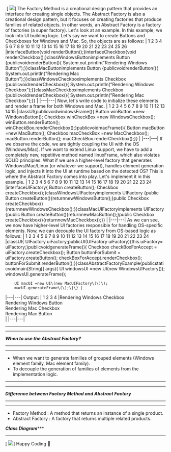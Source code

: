  [
![](/images/Screenshot%202025-02-12%20110747.png)]
The Factory Method is a creational design pattern that provides an interface for creating single objects. The Abstract Factory is also a creational design pattern, but it focuses on creating factories that produce families of related objects. In other words, an Abstract Factory is a factory of factories \(a super factory\).
Let's look at an example.
In this example, we look into UI building logic. Let's say we want to create Buttons and Checkboxes for Windows and Mac.
So, the objects are as follows:
|  1
 2
 3
 4
 5
 6
 7
 8
 9
10
11
12
13
14
15
16
17
18
19
20
21
22
23
24
25
26 |interfaceButton\{void renderButton\(\);\}interfaceCheckbox\{void renderCheckbox\(\);\}classWindowsButtonimplements Button \{publicvoidrenderButton\(\)\{
        System.out.println\("Rendering Windows Button"\);\}\}classMacButtonimplements Button \{publicvoidrenderButton\(\)\{
        System.out.println\("Rendering Mac Button"\);\}\}classWindowsCheckboximplements Checkbox \{publicvoidrenderCheckbox\(\)\{
        System.out.println\("Rendering Windows Checkbox"\);\}\}classMacCheckboximplements Checkbox \{publicvoidrenderCheckbox\(\)\{
        System.out.println\("Rendering Mac Checkbox"\);\}\} |
|---|---|
Now, let's write code to initialize these elements and render a frame for both Windows and Mac.
|  1
 2
 3
 4
 5
 6
 7
 8
 9
10
11
12
13
14
15 |classUI\{publicvoidwindowsFrame\(\)\{
        Button winButton =new WindowsButton\(\);
        Checkbox winCheckBox =new WindowsCheckbox\(\);
        winButton.renderButton\(\);
        winCheckBox.renderCheckbox\(\);\}publicvoidmacFrame\(\)\{
        Button macButton =new MacButton\(\);
        Checkbox macCheckBox =new MacCheckbox\(\);
        macButton.renderButton\(\);
        macCheckBox.renderCheckbox\(\);\}\} |
|---|---|
If we observe the code, we are tightly coupling the UI with the OS \(Windows/Mac\). If we want to extend Linux support, we have to add a completely new, repetitive method named linuxFrame, which also violates SOLID principles.
What if we use a higher\-level factory that generates Windows/Mac/Linux \(or whatever we support\), handles element generation logic, and injects it into the UI at runtime based on the detected OS?
This is where the Abstract Factory comes into play. Let's implement it in this example.
|  1
 2
 3
 4
 5
 6
 7
 8
 9
10
11
12
13
14
15
16
17
18
19
20
21
22
23
24 |interfaceUIFactory\{
    Button createButton\(\);
    Checkbox createCheckbox\(\);\}classWindowsUIFactoryimplements UIFactory \{public Button createButton\(\)\{returnnewWindowsButton\(\);\}public Checkbox createCheckbox\(\)\{returnnewWindowsCheckbox\(\);\}\}classMacUIFactoryimplements UIFactory \{public Button createButton\(\)\{returnnewMacButton\(\);\}public Checkbox createCheckbox\(\)\{returnnewMacCheckbox\(\);\}\} |
|---|---|
As we can see, we now have higher\-level UI factories responsible for handling OS\-specific elements.
Now, we can decouple the UI factory from OS\-based logic as follows:
|  1
 2
 3
 4
 5
 6
 7
 8
 9
10
11
12
13
14
15
16
17
18
19
20
21
22
23
24 |classUI\{
    UIFactory uiFactory;publicUI\(UIFactory uiFactory\)\{this.uiFactory= uiFactory;\}publicvoidgenerateFrame\(\)\{
        Checkbox checkBoxForAccept = uiFactory.createCheckbox\(\);
        Button buttonForSubmit = uiFactory.createButton\(\);
        checkBoxForAccept.renderCheckbox\(\);
        buttonForSubmit.renderButton\(\);\}\}classAbstractFactoryExample\{publicstaticvoidmain\(String\[\] args\)\{
        UI windowsUI =new UI\(new WindowsUIFactory\(\)\);
        windowsUI.generateFrame\(\);

        UI macUI =new UI\(new MacUIFactory\(\)\);
        macUI.generateFrame\(\);\}\} |
|---|---|
Output:
| 1
2
3
4 |Rendering Windows Checkbox  
Rendering Windows Button  
Rendering Mac Checkbox  
Rendering Mac Button  
 |
|---|---|
***
***
***When to use the Abstract Factory?***
***
***
* When we want to generate families of grouped elements \(Windows element family, Mac element family\).
* To decouple the generation of families of elements from the implementation logic.

***
***
***Difference between Factory Method and Abstract Factory***
***
***
* Factory Method : A method that returns an instance of a single product.
* Abstract Factory : A factory that returns multiple related products.

***Class Diagram******
***
[
![](/images/abstract_factory.drawio.png)]
Happy Coding 🙌
